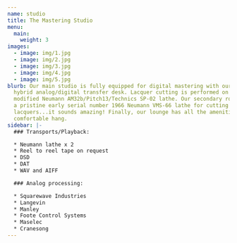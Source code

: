```yaml
---
name: studio
title: The Mastering Studio
menu:
  main:
    weight: 3
images:
  - image: img/1.jpg
  - image: img/2.jpg
  - image: img/3.jpg
  - image: img/4.jpg
  - image: img/5.jpg
blurb: Our main studio is fully equipped for digital mastering with our custom
  hybrid analog/digital transfer desk. Lacquer cutting is performed on our
  modified Neumann AM32b/Pitch13/Technics SP-02 lathe. Our secondary room hosts
  a pristine early serial number 1966 Neumann VMS-66 lathe for cutting
  lacquers...it sounds amazing! Finally, our lounge has all the amenities for a
  comfortable hang.
sidebar: |-
  ### Transports/Playback:

  * Neumann lathe x 2
  * Reel to reel tape on request
  * DSD
  * DAT
  * WAV and AIFF

  ### Analog processing:

  * Squarewave Industries
  * Langevin
  * Manley
  * Foote Control Systems
  * Maselec
  * Cranesong
---
```

